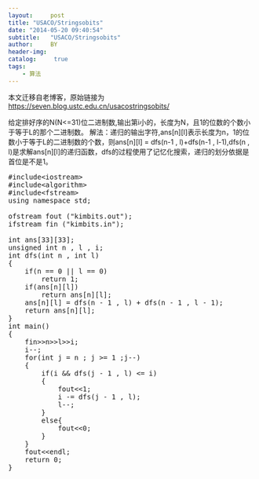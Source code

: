 ```yaml
---
layout:     post
title: "USACO/Stringsobits"
date: "2014-05-20 09:40:54"
subtitle:   "USACO/Stringsobits"
author:     BY
header-img:
catalog: 	 true
tags:
    - 算法
---
```


本文迁移自老博客，原始链接为 <https://seven.blog.ustc.edu.cn/usacostringsobits/>

给定排好序的N(N<=31)位二进制数,输出第i小的，长度为N，且1的位数的个数小于等于L的那个二进制数。
解法：递归的输出字符,ans[n][l]表示长度为n，1的位数小于等于L的二进制数的个数，则ans[n][l] = dfs(n-1 , l)+dfs(n-1 , l-1),dfs(n , l)是求解ans[n][l]的递归函数，dfs的过程使用了记忆化搜索，递归的划分依据是首位是不是1。
<pre class = "brush:[cpp]">
#include&lt;iostream&gt;
#include&lt;algorithm&gt;
#include&lt;fstream&gt;
using namespace std;

ofstream fout ("kimbits.out");
ifstream fin ("kimbits.in");

int ans[33][33];
unsigned int n , l , i;
int dfs(int n , int l)
{
    if(n == 0 || l == 0)
        return 1;
    if(ans[n][l])
        return ans[n][l];
    ans[n][l] = dfs(n - 1 , l) + dfs(n - 1 , l - 1);
    return ans[n][l];
}
int main()
{
    fin&gt;&gt;n&gt;&gt;l&gt;&gt;i;
    i--;
    for(int j = n ; j >= 1 ;j--)
    {
        if(i && dfs(j - 1 , l) <= i)
        {
            fout&lt;&lt;1;
            i -= dfs(j - 1 , l);
            l--;
        }
        else{
            fout&lt;&lt;0;
        }
    }
    fout&lt;&lt;endl;
    return 0;
}
</pre>
